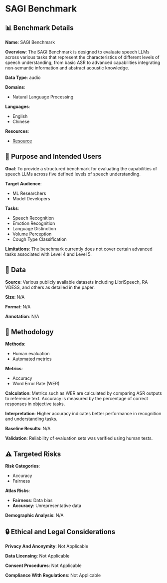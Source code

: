 # SAGI Benchmark

## 📊 Benchmark Details

**Name**: SAGI Benchmark

**Overview**: The SAGI Benchmark is designed to evaluate speech LLMs across various tasks that represent the characteristics of different levels of speech understanding, from basic ASR to advanced capabilities integrating non-semantic information and abstract acoustic knowledge.

**Data Type**: audio

**Domains**:
- Natural Language Processing

**Languages**:
- English
- Chinese

**Resources**:
- [Resource](N/A)

## 🎯 Purpose and Intended Users

**Goal**: To provide a structured benchmark for evaluating the capabilities of speech LLMs across five defined levels of speech understanding.

**Target Audience**:
- ML Researchers
- Model Developers

**Tasks**:
- Speech Recognition
- Emotion Recognition
- Language Distinction
- Volume Perception
- Cough Type Classification

**Limitations**: The benchmark currently does not cover certain advanced tasks associated with Level 4 and Level 5.

## 💾 Data

**Source**: Various publicly available datasets including LibriSpeech, RA VDESS, and others as detailed in the paper.

**Size**: N/A

**Format**: N/A

**Annotation**: N/A

## 🔬 Methodology

**Methods**:
- Human evaluation
- Automated metrics

**Metrics**:
- Accuracy
- Word Error Rate (WER)

**Calculation**: Metrics such as WER are calculated by comparing ASR outputs to reference text. Accuracy is measured by the percentage of correct responses in objective tasks.

**Interpretation**: Higher accuracy indicates better performance in recognition and understanding tasks.

**Baseline Results**: N/A

**Validation**: Reliability of evaluation sets was verified using human tests.

## ⚠️ Targeted Risks

**Risk Categories**:
- Accuracy
- Fairness

**Atlas Risks**:
- **Fairness**: Data bias
- **Accuracy**: Unrepresentative data

**Demographic Analysis**: N/A

## 🔒 Ethical and Legal Considerations

**Privacy And Anonymity**: Not Applicable

**Data Licensing**: Not Applicable

**Consent Procedures**: Not Applicable

**Compliance With Regulations**: Not Applicable
